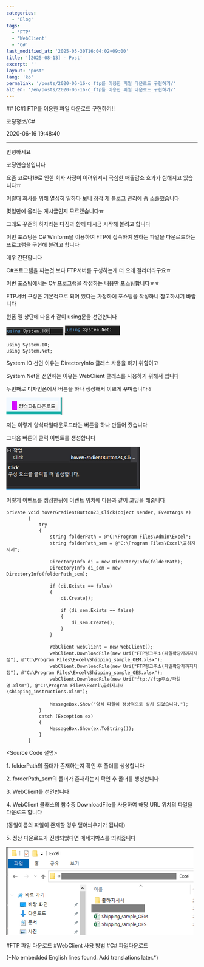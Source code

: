 ```yaml
---
categories:
  - 'Blog'
tags:
  - 'FTP'
  - 'WebClient'
  - 'C#'
last_modified_at: '2025-05-30T16:04:02+09:00'
title: '[2025-08-13] - Post'
excerpt: ''
layout: 'post'
lang: 'ko'
permalink: '/posts/2020-06-16-c_ftp를_이용한_파일_다운로드_구현하기/'
alt_en: '/en/posts/2020-06-16-c_ftp를_이용한_파일_다운로드_구현하기/'
---
```


<div class="lang-panel lang-ko" lang="ko">
## [C#] FTP를 이용한 파일 다운로드 구현하기!!

코딩정보/C#

2020-06-16 19:48:40

* * *

안녕하세요

코딩연습생입니다

요즘 코로나19로 인한 회사 사정이 어려워져서 극심한 매출감소 효과가 심해지고 있습니다ㅠ

이럴때 회사를 위해 열심히 일하다 보니 정작 제 블로그 관리에 좀 소홀했습니다

몇일만에 올리는 게시글인지 모르겠습니다ㅠ

그래도 꾸준히 하자라는 다짐과 함께 다시금 시작해 볼려고 합니다

이번 포스팅은 C# Winform을 이용하여 FTP에 접속하여 원하는 파일을 다운로드하는 프로그램을 구현해 볼려고 합니다

매우 간단합니다

C#프로그램을 짜는것 보다 FTP서버를 구성하는게 더 오래 걸리더라구요ㅎ

이번 포스팅에서는 C# 프로그램을 작성하는 내용만 포스팅합니다ㅎㅎ

FTP서버 구성은 기본적으로 되어 있다는 가정하에 포스팅을 작성하니 참고하시기 바랍니다

윈폼 젤 상단에 다음과 같이 using문을 선언합니다

![](/assets/images/c_ftp를_이용한_파일_다운로드_구현하기/img.png)
![](/assets/images/c_ftp를_이용한_파일_다운로드_구현하기/img_1.png)

    
    
    using System.IO;
    using System.Net;

System.IO 선언 이유는 DirectoryInfo 클래스 사용을 하기 위함이고

System.Net을 선언하는 이유는 WebClient 클래스를 사용하기 위해서 입니다

두번째로 디자인폼에서 버튼을 하나 생성해서 이쁘게 꾸며줍니다ㅎ

![](/assets/images/c_ftp를_이용한_파일_다운로드_구현하기/img_2.png)

저는 이렇게 양식파일다운로드라는 버튼을 하나 만들어 줬습니다

그다음 버튼의 클릭 이벤트를 생성합니다

![](/assets/images/c_ftp를_이용한_파일_다운로드_구현하기/img_3.png)

이렇게 이벤트를 생성한뒤에 이벤트 위치에 다음과 같이 코딩을 해줍니다

    
    
    private void hoverGradientButton23_Click(object sender, EventArgs e)
            {
                try
                {
                    string folderPath = @"C:\Program Files\Admin\Excel";
                    string folderPath_sem = @"C:\Program Files\Excel\출하지시서";
    
                    DirectoryInfo di = new DirectoryInfo(folderPath);
                    DirectoryInfo di_sem = new DirectoryInfo(folderPath_sem);
    
                    if (di.Exists == false)
                    {
                        di.Create();
    
                        if (di_sem.Exists == false)
                        {
                            di_sem.Create();
                        }
                    }
    
                    WebClient webClient = new WebClient();
                    webClient.DownloadFile(new Uri("FTP링크주소(파일확장자까지지정"), @"C:\Program Files\Excel\Shipping_sample_OEM.xlsx");
                    webClient.DownloadFile(new Uri("FTP링크주소(파일확장자까지지정"), @"C:\Program Files\Excel\Shipping_sample_OES.xlsx");
                    webClient.DownloadFile(new Uri("ftp://ftp주소/파일명.xlsm"), @"C:\Program Files\Excel\출하지시서\shipping_instructions.xlsm");
    
                    MessageBox.Show("양식 파일이 정상적으로 설치 되었습니다.");
                }
                catch (Exception ex)
                {
                    MessageBox.Show(ex.ToString());
                }
            }

<Source Code 설명>

1\. folderPath의 폴더가 존재하는지 확인 후 폴더를 생성합니다

2\. forderPath_sem의 폴더가 존재하는지 확인 후 폴더를 생성합니다

3\. WebClient를 선언합니다

4\. WebClient 클래스의 함수중 DownloadFile를 사용하여 해당 URL 위치의 파일을 다운로드 합니다

(동일이름의 파일이 존재할 경우 덮어씌우기가 됩니다)

5\. 정상 다운로드가 진행되었다면 메세지박스를 띄워줍니다

![](/assets/images/c_ftp를_이용한_파일_다운로드_구현하기/img_4.png)

  

#FTP 파일 다운로드 #WebClient 사용 방법 #C# 파일다운로드


</div>
<div class="lang-panel lang-en" lang="en">
(*No embedded English lines found. Add translations later.*)

</div>

